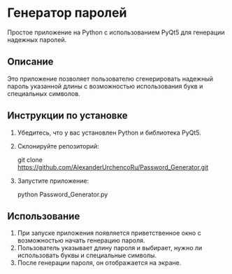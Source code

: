 # Генератор паролей

Простое приложение на Python с использованием PyQt5 для генерации надежных паролей.

## Описание

Это приложение позволяет пользователю сгенерировать надежный пароль указанной длины с возможностью использования букв и специальных символов.

## Инструкции по установке

1. Убедитесь, что у вас установлен Python и библиотека PyQt5.
2. Склонируйте репозиторий:

   
   git clone https://github.com/AlexanderUrchencoRu/Password_Generator.git
   

3. Запустите приложение:

   
   python Password_Generator.py
   

## Использование

1. При запуске приложения появляется приветственное окно с возможностью начать генерацию пароля.
2. Пользователь указывает длину пароля и выбирает, нужно ли использовать буквы и специальные символы.
3. После генерации пароля, он отображается на экране.
